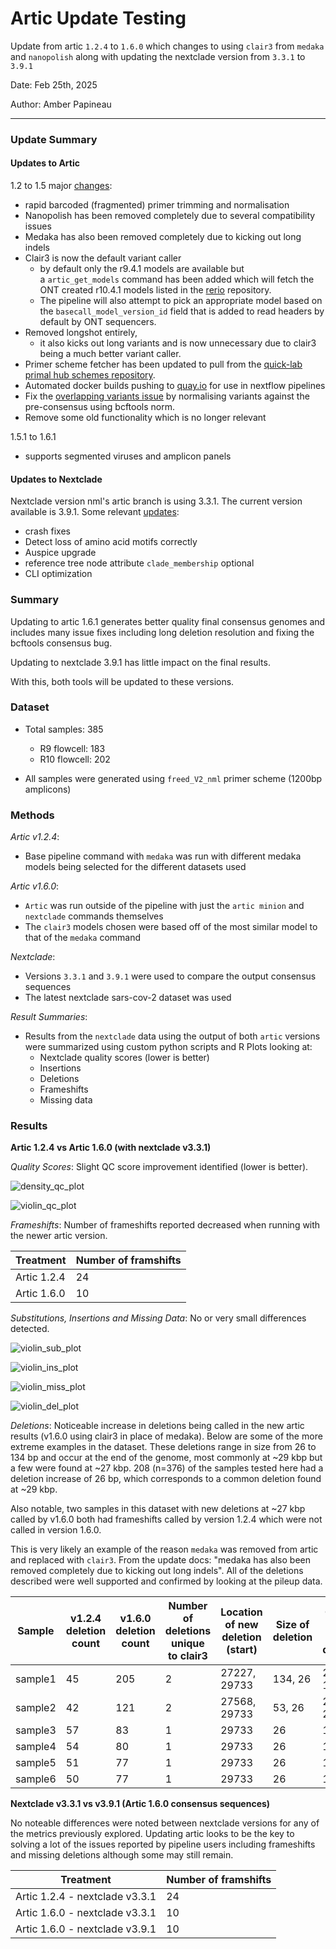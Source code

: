 # Artic Update Testing
Update from artic `1.2.4` to `1.6.0` which changes to using `clair3` from `medaka` and `nanopolish` along with updating the nextclade version from `3.3.1` to `3.9.1`

Date: Feb 25th, 2025

Author: Amber Papineau

---------------

### Update Summary
#### Updates to Artic
1.2 to 1.5 major [changes](https://github.com/nextstrain/nextclade/releases?page=2):
* rapid barcoded (fragmented) primer trimming and normalisation
* Nanopolish has been removed completely due to several compatibility issues
* Medaka has also been removed completely due to kicking out long indels
* Clair3 is now the default variant caller
	* by default only the r9.4.1 models are available but a `artic_get_models` command has been added which will fetch the ONT created r10.4.1 models listed in the [rerio](https://github.com/nanoporetech/rerio) repository.
	* The pipeline will also attempt to pick an appropriate model based on the `basecall_model_version_id` field that is added to read headers by default by ONT sequencers.
* Removed longshot entirely, 
	* it also kicks out long variants and is now unnecessary due to clair3 being a much better variant caller.
* Primer scheme fetcher has been updated to pull from the [quick-lab primal hub schemes repository](https://github.com/quick-lab/primerschemes).
* Automated docker builds pushing to [quay.io](https://quay.io/repository/artic/fieldbioinformatics) for use in nextflow pipelines
* Fix the [overlapping variants issue](https://github.com/artic-network/fieldbioinformatics/issues/125) by normalising variants against the pre-consensus using bcftools norm.
* Remove some old functionality which is no longer relevant

1.5.1 to 1.6.1
* supports segmented viruses and amplicon panels

#### Updates to Nextclade
Nextclade version nml's artic branch is using 3.3.1. The current version available is 3.9.1. Some relevant [updates](https://github.com/nextstrain/nextclade/releases?page=2):
* crash fixes
* Detect loss of amino acid motifs correctly
* Auspice upgrade
* reference tree node attribute `clade_membership` optional
* CLI optimization

### Summary
Updating to artic 1.6.1 generates better quality final consensus genomes and includes many issue fixes including long deletion resolution and fixing the bcftools consensus bug.

Updating to nextclade 3.9.1 has little impact on the final results.

With this, both tools will be updated to these versions.

### Dataset
- Total samples: 385
    - R9 flowcell: 183
    - R10 flowcell: 202

- All samples were generated using `freed_V2_nml` primer scheme (1200bp amplicons)

### Methods
*Artic v1.2.4*:
- Base pipeline command with `medaka` was run with different medaka models being selected for the different datasets used

*Artic v1.6.0*:
- `Artic` was run outside of the pipeline with just the `artic minion` and `nextclade` commands themselves
- The `clair3` models chosen were based off of the most similar model to that of the `medaka` command

*Nextclade*:
- Versions `3.3.1` and `3.9.1` were used to compare the output consensus sequences
- The latest nextclade sars-cov-2 dataset was used

*Result Summaries*:
- Results from the `nextclade` data using the output of both `artic` versions were summarized using custom python scripts and R Plots looking at:
    - Nextclade quality scores (lower is better)
    - Insertions
    - Deletions
    - Frameshifts
    - Missing data

### Results

**Artic 1.2.4 vs Artic 1.6.0 (with nextclade v3.3.1)**

*Quality Scores*: Slight QC score improvement identified (lower is better).

![density_qc_plot](./images/density_qc_plot.jpg)

![violin_qc_plot](./images/violin_qc_plot.jpg)


*Frameshifts*: Number of frameshifts reported decreased when running with the newer artic version.

| Treatment   | Number of framshifts |
| ----------- | -------------------- |
| Artic 1.2.4 | 24                   |
| Artic 1.6.0 | 10                   |

*Substitutions, Insertions and Missing Data*: No or very small differences detected.

![violin_sub_plot](./images/violin_sub_plot.jpg)

![violin_ins_plot](./images/violin_ins_plot.jpg)

![violin_miss_plot](./images/violin_miss_plot.jpg)

![violin_del_plot](./images/violin_del_plot.jpg)

*Deletions*: Noticeable increase in deletions being called in the new artic results (v1.6.0 using clair3 in place of medaka). Below are some of the more extreme examples in the dataset. These deletions range in size from 26 to 134 bp and occur at the end of the genome, most commonly at ~29 kbp but a few were found at ~27 kbp. 208 (n=376) of the samples tested here had a deletion increase of 26 bp, which corresponds to a common deletion found at ~29 kbp.
 
Also notable, two samples in this dataset with new deletions at ~27 kbp called by v1.6.0 both had frameshifts called by version 1.2.4 which were not called in version 1.6.0.
 
This is very likely an example of the reason `medaka` was removed from artic and replaced with `clair3`. From the update docs: "medaka has also been removed completely due to kicking out long indels". All of the deletions described were well supported and confirmed by looking at the pileup data.

| Sample           | v1.2.4 deletion count | v1.6.0 deletion count | Number of deletions unique to clair3 | Location of new deletion (start) | Size of deletion | Quality score of the deletion |
| ---------------- | --------------------- | --------------------- | ------------------------------------------- | ------------------------ | ---------------- | ----------------------------- |
| sample1     | 45                    | 205                   | 2                                           | 27227, 29733             | 134, 26          | 25.06, 19.64                  |
| sample2     | 42                    | 121                   | 2                                           | 27568, 29733             | 53, 26           | 21.98, 21.62                  |
| sample3    | 57                    | 83                    | 1                                           | 29733                    | 26               | 10.67                         |
| sample4   | 54                    | 80                    | 1                                           | 29733                    | 26               | 10.72                         |
| sample5 | 51                    | 77                    | 1                                           | 29733                    | 26               | 19.48                         |
| sample6    | 50                    | 77                    | 1                                           | 29733                    | 26               | 11                            |


**Nextclade v3.3.1 vs v3.9.1 (Artic 1.6.0 consensus sequences)**

No noteable differences were noted between nextclade versions for any of the metrics previously explored. Updating artic looks to be the key to solving a lot of the issues reported by pipeline users including frameshifts and missing deletions although some may still remain.

| Treatment                       | Number of framshifts |
| ------------------------------- | -------------------- |
| Artic 1.2.4 - nextclade  v3.3.1 | 24                   |
| Artic 1.6.0 - nextclade  v3.3.1 | 10                   |
| Artic 1.6.0 - nextclade  v3.9.1 | 10                   |

